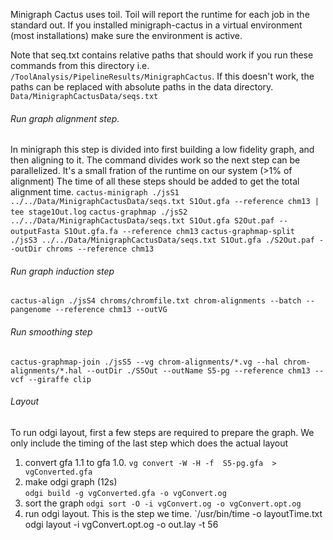 Minigraph Cactus uses toil. Toil will report the runtime for each job in the
standard out. If you installed minigraph-cactus in a virtual environment (most
installations) make sure the environment is active. 

Note that seq.txt contains relative paths that should work if you run these
commands from this directory i.e. 
`/ToolAnalysis/PipelineResults/MinigraphCactus`. If this doesn't work, the paths
can be replaced with absolute paths in the data directory. 
`Data/MinigraphCactusData/seqs.txt`
###### Run graph alignment step.
In minigraph this step is divided into first building a low fidelity graph, and 
then aligning to it. The command divides work so the next step can be
parallelized. It's a small fration of the runtime on our system (>1\% of
alignment) The time of all these steps should be added to get the
total alignment time.
`cactus-minigraph ./jsS1 ../../Data/MinigraphCactusData/seqs.txt S1Out.gfa --reference chm13 | tee stage1Out.log`
`cactus-graphmap ./jsS2 ../../Data/MinigraphCactusData/seqs.txt S1Out.gfa S2Out.paf --outputFasta S1Out.gfa.fa --reference chm13`
`cactus-graphmap-split ./jsS3 ../../Data/MinigraphCactusData/seqs.txt S1Out.gfa ./S2Out.paf --outDir chroms --reference chm13`
###### Run graph induction step
`cactus-align ./jsS4 chroms/chromfile.txt chrom-alignments --batch --pangenome --reference chm13 --outVG`
###### Run smoothing step
`cactus-graphmap-join ./jsS5 --vg chrom-alignments/*.vg --hal chrom-alignments/*.hal --outDir ./S5Out --outName S5-pg --reference chm13 --vcf --giraffe clip`

###### Layout
To run odgi layout, first a few steps are required to prepare the graph. We
only include the timing of the last step which does the actual layout
1. convert gfa 1.1 to gfa 1.0.
   `vg convert -W -H -f  S5-pg.gfa  > vgConverted.gfa`
2. make odgi graph (12s)                                                             
   `odgi build -g vgConverted.gfa -o vgConvert.og`
3. sort the graph
   `odgi sort -O -i vgConvert.og -o vgConvert.opt.og`
4. run odgi layout. This is the step we time.
  `/usr/bin/time -o layoutTime.txt odgi layout -i vgConvert.opt.og -o out.lay -t 56 
